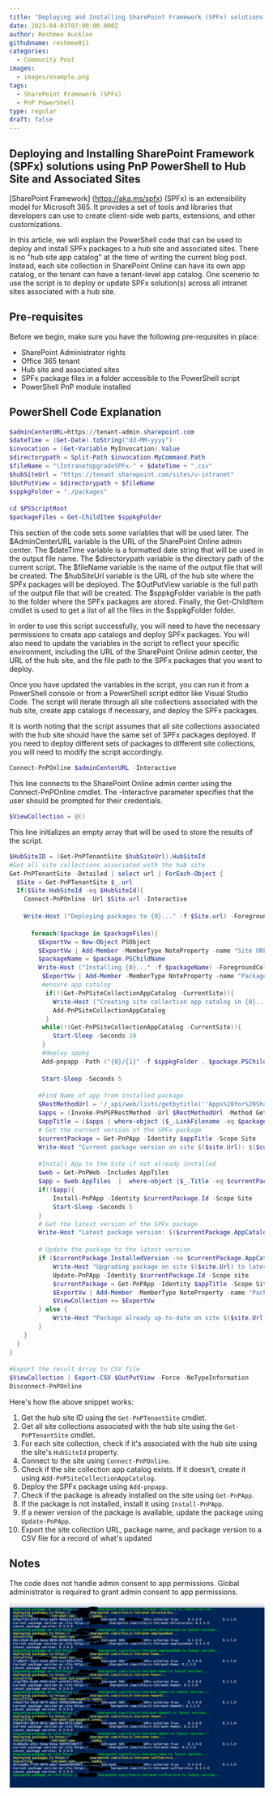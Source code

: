 ```yaml
---
title: "Deploying and Installing SharePoint Framework (SPFx) solutions using PnP PowerShell to Hub Site and Associated Sites"
date: 2023-04-03T07:00:00.000Z
author: Reshmee Auckloo
githubname: reshmee011
categories:
  - Community Post
images:
  - images/example.png
tags:
  - SharePoint Framework (SPFx)
  - PnP PowerShell
type: regular
draft: false
---
```


## Deploying and Installing SharePoint Framework (SPFx) solutions using PnP PowerShell to Hub Site and Associated Sites

[SharePoint Framework] (https://aka.ms/spfx) (SPFx) is an extensibility model for Microsoft 365. It provides a set of tools and libraries that developers can use to create client-side web parts, extensions, and other customizations.

In this article, we will explain the PowerShell code that can be used to deploy and install SPFx packages to a hub site and associated sites. There is no "hub site app catalog" at the time of writing the current blog post. Instead, each site collection in SharePoint Online can have its own app catalog, or the tenant can have a tenant-level app catalog. One scenerio to use the script is to deploy or update SPFx solution(s) across all intranet sites associated with a hub site.

## Pre-requisites

Before we begin, make sure you have the following pre-requisites in place:

- SharePoint Administrator rights
- Office 365 tenant
- Hub site and associated sites
- SPFx package files in a folder accessible to the PowerShell script
- PowerShell PnP module installed

## PowerShell Code Explanation

```powershell
$adminCenterURL=https://tenant-admin.sharepoint.com
$dateTime = (Get-Date).toString("dd-MM-yyyy")
$invocation = (Get-Variable MyInvocation).Value
$directorypath = Split-Path $invocation.MyCommand.Path
$fileName = "\IntranetUpgradeSPFx-" + $dateTime + ".csv"
$hubSiteUrl = "https://tenant.sharepoint.com/sites/u-intranet"
$OutPutView = $directorypath + $fileName
$sppkgFolder = "./packages"

cd $PSScriptRoot
$packageFiles = Get-ChildItem $sppkgFolder
```

This section of the code sets some variables that will be used later. The $AdminCenterURL variable is the URL of the SharePoint Online admin center. The $dateTime variable is a formatted date string that will be used in the output file name. The $directorypath variable is the directory path of the current script. The $fileName variable is the name of the output file that will be created. The $hubSiteUrl variable is the URL of the hub site where the SPFx packages will be deployed. The $OutPutView variable is the full path of the output file that will be created. The $sppkgFolder variable is the path to the folder where the SPFx packages are stored. Finally, the Get-ChildItem cmdlet is used to get a list of all the files in the $sppkgFolder folder.

In order to use this script successfully, you will need to have the necessary permissions to create app catalogs and deploy SPFx packages. You will also need to update the variables in the script to reflect your specific environment, including the URL of the SharePoint Online admin center, the URL of the hub site, and the file path to the SPFx packages that you want to deploy.

Once you have updated the variables in the script, you can run it from a PowerShell console or from a PowerShell script editor like Visual Studio Code. The script will iterate through all site collections associated with the hub site, create app catalogs if necessary, and deploy the SPFx packages.

It is worth noting that the script assumes that all site collections associated with the hub site should have the same set of SPFx packages deployed. If you need to deploy different sets of packages to different site collections, you will need to modify the script accordingly.


```powershell
Connect-PnPOnline $adminCenterURL -Interactive
```

This line connects to the SharePoint Online admin center using the Connect-PnPOnline cmdlet. The -Interactive parameter specifies that the user should be prompted for their credentials.

```powershell
$ViewCollection = @()
```

This line initializes an empty array that will be used to store the results of the script.

```powershell
$HubSiteID = (Get-PnPTenantSite $hubSiteUrl).HubSiteId
#Get all site collections associated with the hub site
Get-PnPTenantSite -Detailed | select url | ForEach-Object {
  $Site = Get-PnPTenantSite $_.url
  If($Site.HubSiteId -eq $HubSiteId){
    Connect-PnPOnline -Url $Site.url -Interactive

    Write-Host ("Deploying packages to {0}..." -f $Site.url) -ForegroundColor Yellow

      foreach($package in $packageFiles){
        $ExportVw = New-Object PSObject
        $ExportVw | Add-Member -MemberType NoteProperty -name "Site URL" -value $Site.url
        $packageName = $package.PSChildName
        Write-Host ("Installing {0}..." -f $packageName) -ForegroundColor Yellow
         $ExportVw | Add-Member -MemberType NoteProperty -name "Package Name" -value $packageName
         #ensure app catalog
          if(!(Get-PnPSiteCollectionAppCatalog -CurrentSite)){
            Write-Host ("Creating site collection app catalog in {0}..." -f $Site.url) -ForegroundColor Yellow
            Add-PnPSiteCollectionAppCatalog
          }
         while(!(Get-PnPSiteCollectionAppCatalog -CurrentSite)){
            Start-Sleep -Seconds 20
         }
         #deploy sppkg
         Add-pnpapp -Path ("{0}/{1}" -f $sppkgFolder , $package.PSChildName) -Scope Site -Overwrite -Publish

         Start-Sleep -Seconds 5

        #Find Name of app from installed package
        $RestMethodUrl = '/_api/web/lists/getbytitle(''Apps%20for%20SharePoint'')/items?$select=Title,LinkFilename'
        $apps = (Invoke-PnPSPRestMethod -Url $RestMethodUrl -Method Get).Value
        $appTitle = ($apps | where-object {$_.LinkFilename -eq $packageName} | select Title).Title
        # Get the current version of the SPFx package
        $currentPackage = Get-PnPApp -Identity $appTitle -Scope Site
        Write-Host "Current package version on site $($site.Url): $($currentPackage.InstalledVersion)"

        #Install App to the Site if not already installed
        $web = Get-PnPWeb -Includes AppTiles
        $app = $web.AppTiles  |  where-object {$_.Title -eq $currentPackage.Title }
        if(!$app){
            Install-PnPApp -Identity $currentPackage.Id -Scope Site
            Start-Sleep -Seconds 5
        }
        # Get the latest version of the SPFx package
        Write-Host "Latest package version: $($currentPackage.AppCatalogVersion)"

        # Update the package to the latest version
        if ($currentPackage.InstalledVersion -ne $currentPackage.AppCatalogVersion) {
            Write-Host "Upgrading package on site $($site.Url) to latest version..." -ForegroundColor Green
            Update-PnPApp -Identity $currentPackage.Id -Scope site
            $currentPackage = Get-PnPApp -Identity $appTitle -Scope Site
            $ExportVw | Add-Member -MemberType NoteProperty -name "Package Version" -value $currentPackage.AppCatalogVersion
            $ViewCollection += $ExportVw
        } else {
            Write-Host "Package already up-to-date on site $($site.Url)."
        }
    }
  }
}

#Export the result Array to CSV file
$ViewCollection | Export-CSV $OutPutView -Force -NoTypeInformation
Disconnect-PnPOnline
```

Here's how the above snippet works:

1. Get the hub site ID using the `Get-PnPTenantSite` cmdlet.
2. Get all site collections associated with the hub site using the `Get-PnPTenantSite` cmdlet.
3. For each site collection, check if it's associated with the hub site using the site's `HubSiteId` property.
4. Connect to the site using `Connect-PnPOnline`.
5. Check if the site collection app catalog exists. If it doesn't, create it using `Add-PnPSiteCollectionAppCatalog`.
6. Deploy the SPFx package using `Add-pnpapp`.
7. Check if the package is already installed on the site using `Get-PnPApp`.
8. If the package is not installed, install it using `Install-PnPApp`.
9. If a newer version of the package is available, update the package using `Update-PnPApp`.
10. Export the site collection URL, package name, and package version to a CSV file for a record of what's updated

## Notes

The code does not handle admin consent to app permissions. Global administrator is required to grant admin consent to app permissions.

![example.png](images/example.png)
